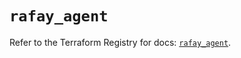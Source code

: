 # `rafay_agent`

Refer to the Terraform Registry for docs: [`rafay_agent`](https://registry.terraform.io/providers/rafaysystems/rafay/1.1.52/docs/resources/agent).
